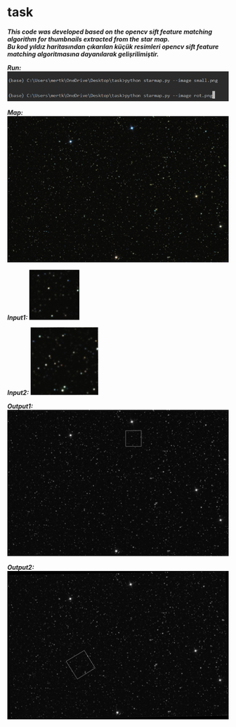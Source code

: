 # task

***This code was developed based on the opencv sift feature matching algorithm for thumbnails extracted from the star map.                       
Bu kod yıldız haritasından çıkarılan küçük resimleri opencv sift feature matching algoritmasına dayanılarak gelişrilimiştir.***

***Run:***
![alt text](https://github.com/mertkslkc/task/blob/main/run.png)

***Map:***
![alt text](https://github.com/mertkslkc/task/blob/main/map.png)

***Input1:***
![alt text](https://github.com/mertkslkc/task/blob/main/small.png)

***Input2:***
![alt text](https://github.com/mertkslkc/task/blob/main/rot.png)

***Output1:***
![alt text](https://github.com/mertkslkc/task/blob/main/small-result.png)

***Output2:***
![alt text](https://github.com/mertkslkc/task/blob/main/rot-result.png)
